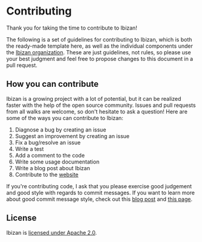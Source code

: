 # Contributing

Thank you for taking the time to contribute to Ibizan!

The following is a set of guidelines for contributing to Ibizan, which is both the ready-made template here, as well as the individual components under the [Ibizan organization](https://github.com/ibizan). These are just guidelines, not rules, so please use your best judgment and feel free to propose changes to this document in a pull request.

## How you can contribute

Ibizan is a growing project with a lot of potential, but it can be realized faster with the help of the open source community. Issues and pull requests from all walks are welcome, so don't hesitate to ask a question! Here are some of the ways you can contribute to Ibizan:

1. Diagnose a bug by creating an issue
2. Suggest an improvement by creating an issue
3. Fix a bug/resolve an issue
4. Write a test
5. Add a comment to the code
6. Write some usage documentation
7. Write a blog post about Ibizan
8. Contribute to the [website](http://ibizan.github.io)

If you're contributing code, I ask that you please exercise good judgement and good style with regards to commit messages. If you want to learn more about good commit message style, check out this [blog post](http://chris.beams.io/posts/git-commit/) and [this page](https://git-scm.com/book/ch5-2.html).

## License
Ibizan is [licensed under Apache 2.0](https://github.com/ibizan/ibizan/blob/master/LICENSE.md).
